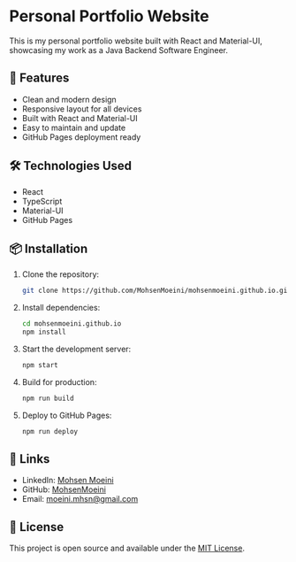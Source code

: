 # Personal Portfolio Website

This is my personal portfolio website built with React and Material-UI, showcasing my work as a Java Backend Software Engineer.

## 🚀 Features

- Clean and modern design
- Responsive layout for all devices
- Built with React and Material-UI
- Easy to maintain and update
- GitHub Pages deployment ready

## 🛠️ Technologies Used

- React
- TypeScript
- Material-UI
- GitHub Pages

## 📦 Installation

1. Clone the repository:
   ```bash
   git clone https://github.com/MohsenMoeini/mohsenmoeini.github.io.git
   ```

2. Install dependencies:
   ```bash
   cd mohsenmoeini.github.io
   npm install
   ```

3. Start the development server:
   ```bash
   npm start
   ```

4. Build for production:
   ```bash
   npm run build
   ```

5. Deploy to GitHub Pages:
   ```bash
   npm run deploy
   ```

## 🔗 Links

- LinkedIn: [Mohsen Moeini](https://www.linkedin.com/in/mohsen-moeini-98688a266/)
- GitHub: [MohsenMoeini](https://github.com/MohsenMoeini)
- Email: moeini.mhsn@gmail.com

## 📝 License

This project is open source and available under the [MIT License](LICENSE).